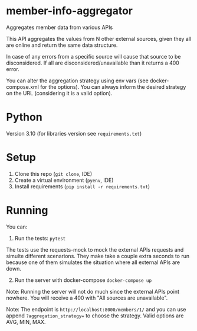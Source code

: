 # member-info-aggregator
Aggregates member data from various APIs

This API aggregates the values from N other external sources, given they all are online and return the same data structure.

In case of any errors from a specific source will cause that source to be disconsidered. If all are disconsidered/unavailable than it returns a 400 error.

You can alter the aggregation strategy using env vars (see docker-compose.xml for the options). You can always inform the desired strategy on the URL (considering it is a valid option).

# Python
Version 3.10  (for libraries version see `requirements.txt`)

# Setup
1. Clone this repo (`git clone`, IDE)
2. Create a virtual environment (`pyenv`, IDE)
3. Install requirements (`pip install -r requirements.txt`)

# Running
You can:
1. Run the tests: `pytest`

The tests use the requests-mock to mock the external APIs requests and simulte different scenarions. They make take a couple extra seconds to run because one of them simulates the situation where all external APIs are down.

2. Run the server with docker-compose `docker-compose up`

Note: Running the server will not do much since the external APIs point nowhere. You will receive a 400 with "All sources are unavailable".

Note: The endpoint is `http://localhost:8000/members/1/` and you can use append `?aggregation_strategy=` to choose the strategy. Valid options are AVG, MIN, MAX.